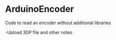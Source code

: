 # ArduinoEncoder
Code to read an encoder without additional libraries

-Upload 3DP file and other notes
